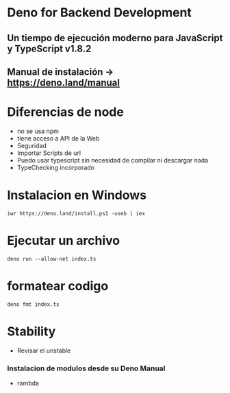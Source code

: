 # Deno for Backend Development

## Un tiempo de ejecución moderno para JavaScript y TypeScript v1.8.2

## Manual de instalación -> https://deno.land/manual

# Diferencias de node

- no se usa npm
- tiene acceso a API de la Web
- Seguridad
- Importar Scripts de url
- Puedo usar typescript sin necesidad de compilar ni descargar nada
- TypeChecking incorporado

# Instalacion en Windows

```
iwr https://deno.land/install.ps1 -useb | iex
```

# Ejecutar un archivo

```
deno run --allow-net index.ts
```

# formatear codigo
```
deno fmt index.ts
```

# Stability
- Revisar el unstable

### Instalacion de modulos desde su Deno Manual

- rambda
